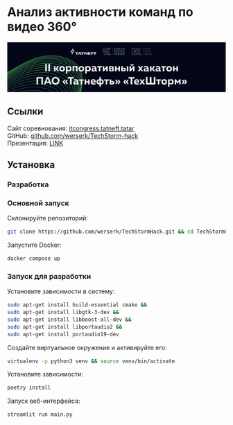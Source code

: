# Анализ активности команд по видео 360°

![images/header.png](images/header.png)

## Ссылки

Сайт соревнования: [itcongress.tatneft.tatar](https://itcongress.tatneft.tatar/) \
GitHub: [github.com/werserk/TechStorm-hack](https://github.com/werserk/TechStorm-hack/) \
Презентация: [LINK](https://docs.google.com/presentation/d/1CF9RO24Hzh5-FVmpxpWyX9oChEJhYoVV/edit?usp=sharing&ouid=116202268270672729224&rtpof=true&sd=true)

## Установка

### Разработка

### Основной запуск

Склонируйте репозиторий:

```bash
git clone https://github.com/werserk/TechStormHack.git && cd TechStormHack
```

Запустите Docker:

```bash
docker compose up
```

### Запуск для разработки

Установите зависимости в систему:

```bash
sudo apt-get install build-essential cmake &&
sudo apt-get install libgtk-3-dev &&
sudo apt-get install libboost-all-dev &&
sudo apt-get install libportaudio2 && 
sudo apt-get install portaudio19-dev
```

Создайте виртуальное окружение и активируйте его:

```bash
virtualenv -p python3 venv && source venv/bin/activate
```

Установите зависимости:

```bash
poetry install
```

Запуск веб-интерфейса:

```bash
streamlit run main.py
```

